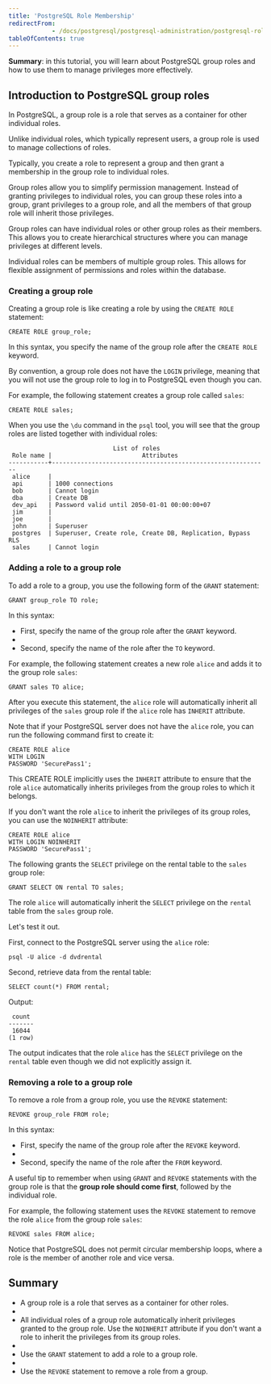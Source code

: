 ```yaml
---
title: 'PostgreSQL Role Membership'
redirectFrom: 
            - /docs/postgresql/postgresql-administration/postgresql-role-membership
tableOfContents: true
---
```



**Summary**: in this tutorial, you will learn about PostgreSQL group roles and how to use them to manage privileges more effectively.

## Introduction to PostgreSQL group roles

In PostgreSQL, a group role is a role that serves as a container for other individual roles.

Unlike individual roles, which typically represent users, a group role is used to manage collections of roles.

Typically, you create a role to represent a group and then grant a membership in the group role to individual roles.

Group roles allow you to simplify permission management. Instead of granting privileges to individual roles, you can group these roles into a group, grant privileges to a group role, and all the members of that group role will inherit those privileges.

Group roles can have individual roles or other group roles as their members. This allows you to create hierarchical structures where you can manage privileges at different levels.

Individual roles can be members of multiple group roles. This allows for flexible assignment of permissions and roles within the database.

### Creating a group role

Creating a group role is like creating a role by using the `CREATE ROLE` statement:

```
CREATE ROLE group_role;
```

In this syntax, you specify the name of the group role after the `CREATE ROLE` keyword.

By convention, a group role does not have the `LOGIN` privilege, meaning that you will not use the group role to log in to PostgreSQL even though you can.

For example, the following statement creates a group role called `sales`:

```
CREATE ROLE sales;
```

When you use the `\du` command in the `psql` tool, you will see that the group roles are listed together with individual roles:

```
                             List of roles
 Role name |                         Attributes
-----------+------------------------------------------------------------
 alice     |
 api       | 1000 connections
 bob       | Cannot login
 dba       | Create DB
 dev_api   | Password valid until 2050-01-01 00:00:00+07
 jim       |
 joe       |
 john      | Superuser
 postgres  | Superuser, Create role, Create DB, Replication, Bypass RLS
 sales     | Cannot login
```

### Adding a role to a group role

To add a role to a group, you use the following form of the `GRANT` statement:

```
GRANT group_role TO role;
```

In this syntax:

- First, specify the name of the group role after the `GRANT` keyword.
-
- Second, specify the name of the role after the `TO` keyword.

For example, the following statement creates a new role `alice` and adds it to the group role `sales`:

```
GRANT sales TO alice;
```

After you execute this statement, the `alice` role will automatically inherit all privileges of the `sales` group role if the `alice` role has `INHERIT` attribute.

Note that if your PostgreSQL server does not have the `alice` role, you can run the following command first to create it:

```
CREATE ROLE alice
WITH LOGIN
PASSWORD 'SecurePass1';
```

This CREATE ROLE implicitly uses the `INHERIT` attribute to ensure that the role `alice` automatically inherits privileges from the group roles to which it belongs.

If you don't want the role `alice` to inherit the privileges of its group roles, you can use the `NOINHERIT` attribute:

```
CREATE ROLE alice
WITH LOGIN NOINHERIT
PASSWORD 'SecurePass1';
```

The following grants the `SELECT` privilege on the rental table to the `sales` group role:

```
GRANT SELECT ON rental TO sales;
```

The role `alice` will automatically inherit the `SELECT` privilege on the `rental` table from the `sales` group role.

Let's test it out.

First, connect to the PostgreSQL server using the `alice` role:

```
psql -U alice -d dvdrental
```

Second, retrieve data from the rental table:

```
SELECT count(*) FROM rental;
```

Output:

```
 count
-------
 16044
(1 row)
```

The output indicates that the role `alice` has the `SELECT` privilege on the `rental` table even though we did not explicitly assign it.

### Removing a role to a group role

To remove a role from a group role, you use the `REVOKE` statement:

```
REVOKE group_role FROM role;
```

In this syntax:

- First, specify the name of the group role after the `REVOKE` keyword.
-
- Second, specify the name of the role after the `FROM` keyword.

A useful tip to remember when using `GRANT` and `REVOKE` statements with the group role is that the **group role should come first**, followed by the individual role.

For example, the following statement uses the `REVOKE` statement to remove the role `alice` from the group role `sales`:

```
REVOKE sales FROM alice;
```

Notice that PostgreSQL does not permit circular membership loops, where a role is the member of another role and vice versa.

## Summary

- A group role is a role that serves as a container for other roles.
-
- All individual roles of a group role automatically inherit privileges granted to the group role. Use the `NOINHERIT` attribute if you don't want a role to inherit the privileges from its group roles.
-
- Use the `GRANT` statement to add a role to a group role.
-
- Use the `REVOKE` statement to remove a role from a group.
